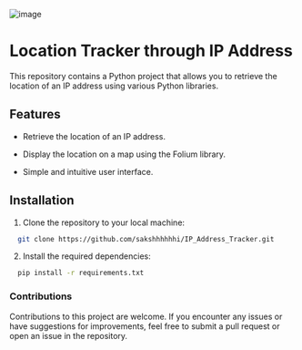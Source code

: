 ![image](https://user-images.githubusercontent.com/97731333/235015424-07f1e258-8b35-44fd-a8a3-aaf9ade8f3b7.png)
# Location Tracker through IP Address

This repository contains a Python project that allows you to retrieve the location of an IP address using various Python libraries.

## Features
* Retrieve the location of an IP address.

* Display the location on a map using the Folium library.

* Simple and intuitive user interface.

## Installation

1.  Clone the repository to your local machine:
    
```bash
  git clone https://github.com/sakshhhhhhi/IP_Address_Tracker.git
```

2. Install the required dependencies:

```bash
  pip install -r requirements.txt
```

### Contributions
Contributions to this project are welcome. If you encounter any issues or have suggestions for improvements, feel free to submit a pull request or open an issue in the repository.
